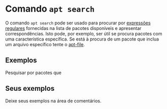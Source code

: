 # Comando `apt search`

O comando `apt search` pode ser usado para procurar por [expressões regulares](../man/regex.md) fornecidas na lista de pacotes disponíveis e apresentar correspondências. Isto pode, por exemplo, ser útil se procura pacotes com uma característica específica. Se está à procura de um pacote que inclua um arquivo específico tente o [apt-file](../apt-file.md).

## Exemplos

Pesquisar por pacotes que 

## Seus exemplos

Deixe seus exemplos na área de comentários.